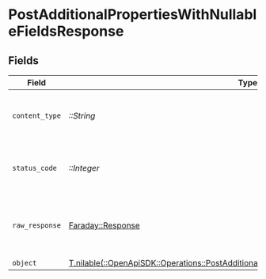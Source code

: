 # PostAdditionalPropertiesWithNullableFieldsResponse


## Fields

| Field                                                                                                                                                                            | Type                                                                                                                                                                             | Required                                                                                                                                                                         | Description                                                                                                                                                                      |
| -------------------------------------------------------------------------------------------------------------------------------------------------------------------------------- | -------------------------------------------------------------------------------------------------------------------------------------------------------------------------------- | -------------------------------------------------------------------------------------------------------------------------------------------------------------------------------- | -------------------------------------------------------------------------------------------------------------------------------------------------------------------------------- |
| `content_type`                                                                                                                                                                   | *::String*                                                                                                                                                                       | :heavy_check_mark:                                                                                                                                                               | HTTP response content type for this operation                                                                                                                                    |
| `status_code`                                                                                                                                                                    | *::Integer*                                                                                                                                                                      | :heavy_check_mark:                                                                                                                                                               | HTTP response status code for this operation                                                                                                                                     |
| `raw_response`                                                                                                                                                                   | [Faraday::Response](https://www.rubydoc.info/gems/faraday/Faraday/Response)                                                                                                      | :heavy_check_mark:                                                                                                                                                               | Raw HTTP response; suitable for custom response parsing                                                                                                                          |
| `object`                                                                                                                                                                         | [T.nilable(::OpenApiSDK::Operations::PostAdditionalPropertiesWithNullableFieldsResponseBody)](../../models/operations/postadditionalpropertieswithnullablefieldsresponsebody.md) | :heavy_minus_sign:                                                                                                                                                               | Ok                                                                                                                                                                               |